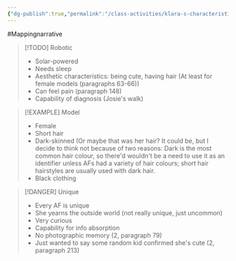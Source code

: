 ```yaml
---
{"dg-publish":true,"permalink":"/class-activities/klara-s-characteristics/"}
---
```


#Mappingnarrative


> [!TODO] Robotic
> - Solar-powered
> - Needs sleep
> - Aesthetic characteristics: being cute, having hair (At least for female models (paragraphs 63-66))
> - Can feel pain (paragraph 148)
> - Capability of diagnosis (Josie's walk)

>[!EXAMPLE] Model
>- Female
>- Short hair
>- Dark-skinned
>(Or maybe that was her hair? It could be, but I decide to think not because of two reasons: Dark is the most common hair colour, so there'd wouldn't be a need to use it as an identifier unless AFs had a variety of hair colours; short hair hairstyles are usually used with dark hair.
>- Black clothing

>[!DANGER] Unique
>- Every AF is unique
>- She yearns the outside world (not really unique, just uncommon)
>- Very curious 
>- Capability for info absorption
>- No photographic memory (2, paragraph 79)
>- Just wanted to say some random kid confirmed she's cute (2, paragraph 213)



